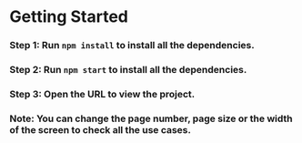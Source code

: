 # Getting Started 

### Step 1: Run `npm install` to install all the dependencies.

### Step 2: Run `npm start` to install all the dependencies.

### Step 3: Open the URL to view the project.

### Note: You can change the page number, page size or the width of the screen to check all the use cases.